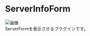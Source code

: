 # ServerInfoForm
<img src="https://fujipvp.info/serverinfoform.png" alt="画像" title="サンプル"><br />
ServerFormを表示させるプラグインです。
